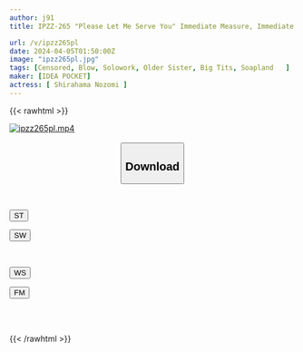 ```yaml
---
author: j91
title: IPZZ-265 "Please Let Me Serve You" Immediate Measure, Immediate Sex! ! Amazing Body J Cup 100cm Big Breasts Soap Girl Nozomi Shirahama

url: /v/ipzz265pl
date: 2024-04-05T01:50:00Z
image: "ipzz265pl.jpg"
tags: [Censored, Blow, Solowork, Older Sister, Big Tits, Soapland	]
maker: [IDEA POCKET]
actress: [ Shirahama Nozomi ]
---
```



{{< rawhtml >}}

<div class="video" data-videoid="x96Vj1K280FQ4B">
    <a href="javascript:;">
        <img src="/v/ipzz265pl/ipzz265pl.jpg" width="WIDTH" height="HEIGHT" alt="ipzz265pl.mp4" loading="lazy">
    </a>
</div>

<script type="text/javascript" src="https://j91.asia/asset/on-demand-st.js"></script>

<br>
  <link rel="stylesheet" href="https://j91.asia/asset/bs5.css">
  
  <center>
  <button class="btn btn-primary" type="button" data-bs-toggle="collapse" data-bs-target=".multi-collapse" aria-expanded="false" aria-controls="multiCollapseExample1 multiCollapseExample2"><h2>Download</h2></button></center>
</p>
<div class="row">
  <div class="col">
    <div class="collapse multi-collapse" id="multiCollapseExample1">
      <div class="card card-body">
	      	      <br>
<div class="buttons">  
<p><a href="https://streamtape.to/v/x96Vj1K280FQ4B" target="_blank"><button class="btn-hover color-3"><i class="fa fa-download"></i> ST</button></a></p>
<p><a href="https://asnwish.com/8r4o4811vln5" target="_blank"><button class="btn-hover color-2"><i class="fa fa-download"></i> SW</button></a></p></div>
    </div>
  </div>
</div>
  <div class="col">
    <div class="collapse multi-collapse" id="multiCollapseExample2">
      <div class="card card-body">
	      <br>
<div class="buttons">
<p><a href="https://wolfstream.tv/i5i8olavsubm"><button class="btn-hover color-9"><i class="fa fa-download"></i> WS</button></a></p>
<p><a href="https://filemoon.sx/d/23ezs6xwgabn"><button class="btn-hover color-8"><i class="fa fa-download"></i> FM</button></a></p></div>
<br><br>
      </div>
    </div>
  </div>
</div>

{{< /rawhtml >}}